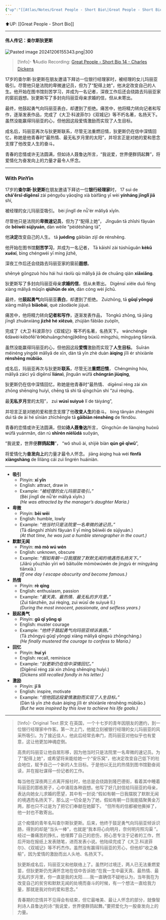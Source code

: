 ```yaml
---
{"up":"[[Atlas/Notes/Great People - Short Bio\|Great People - Short Bio]]","dg-publish":true,"permalink":"/atlas/notes/great-people-short-bio-14-charles-dickens/","dgPassFrontmatter":true}
---
```


⬆️UP: [[Great People - Short Bio]]

---

#### 伟人传记：查尔斯狄更斯

![Pasted image 20241206155343.png|300](/img/user/Atlas/Utilities/Images/Pasted%20image%2020241206155343.png)

> [!info]- 🎙️Audio Recording: [Great People - Short Bio 14 - Charles Dickens](https://drive.google.com/file/d/1PWrKC0AWfNsZypc-mJ3_kaPZbBHJy9QK/view?usp=drive_link)

17岁的查尔斯·狄更斯在朋友邀请下拜访一位银行经理家时，被经理的女儿玛丽亚吸引。尽管他只是法院的卑微速记员，但为了“配得上她”，他决定改变自己的人生。他开始在图书馆刻苦学习，并成为一名记者，深夜工作后还会绕路去玛丽亚家的窗前遐想。狄更斯写了多封向玛丽亚母亲求婚的信，但从未寄出。

最终，他鼓起勇气向玛丽亚表白，却遭到了拒绝。痛苦中，他将精力转向记者和写作，逐渐发表作品，完成了《大卫·科波菲尔》《双城记》等不朽名著，名扬天下。虽然没能赢得玛丽亚的心，但他因这段爱情激励而实现了人生目标。

成名后，玛丽亚再次与狄更斯联系，尽管无法重燃旧情，狄更斯仍在信中深情回忆，称她是他青春时“最热情、最无私岁月里的太阳”，并坦言正是对她的爱和思念支撑了他改变人生的奋斗。

青春的恋情或许无法圆满，但如诗人聂鲁达所言，“我说爱，世界便群鸽起舞”，将爱情化为奋发向上的力量才最令人怀念。


---
### With PinYin

17岁的**查尔斯·狄更斯**在朋友邀请下拜访一位**银行经理家**时，
17 suì de **chá'ěrsī·dígēnsī** zài péngyǒu yāoqǐng xià bàifǎng yī wèi **yínháng jīnglǐ jiā** shí, 

被经理的女儿玛丽亚吸引。
bèi jīnglǐ de nǚ'ér mǎlìyǎ xīyǐn. 

尽管他只是法院的**卑微速记员**，但为了“配得上她”，
Jǐnguǎn tā zhǐshì fǎyuàn de **bēiwēi sùjìyuán**, dàn wèile “pèidéshàng tā”,

他**决定**改变自己的人生。
tā **juédìng** gǎibiàn zìjǐ de rénshēng. 

他开始在图书馆**刻苦学习**，并成为一名记者，
Tā kāishǐ zài túshūguǎn **kèkǔ xuéxí**, bìng chéngwéi yī míng jìzhě, 

深夜工作后还会绕路去玛丽亚家的窗前**遐想**。

shēnyè gōngzuò hòu hái huì ràolù qù mǎlìyǎ jiā de chuāng qián **xiǎxiǎng**. 

狄更斯写了多封向玛丽亚母亲**求婚的信**，但从未寄出。
Dígēnsī xiěle duō fēng xiàng mǎlìyǎ mǔqīn **qiúhūn de xìn**, dàn cóng wèi jìchū.

最终，他**鼓起勇气**向玛丽亚**表白**，却遭到了拒绝。
Zuìzhōng, tā **gǔqǐ yǒngqì** xiàng mǎlìyǎ **biǎobái**, què zāodàole jùjué. 

痛苦中，他将精力转向**记者和写作**，逐渐发表作品，
Tòngkǔ zhōng, tā jiāng jīnglì zhuǎnxiàng **jìzhě hé xiězuò**, zhújiàn fābiǎo zuòpǐn, 

完成了《大卫·科波菲尔》《双城记》等不朽名著，名扬天下。
wánchéngle 《dàwèi·kēbófēi'ěr》《shuāngchéngjì》děng bùxiǔ míngzhù, míngyáng tiānxià. 

虽然没能赢得玛丽亚的心，但他因这段**爱情**激励而实现了**人生目标**。
Suīrán méinéng yíngdé mǎlìyǎ de xīn, dàn tā yīn zhè duàn **àiqíng** jīlì ér shíxiànle **rénshēng mùbiāo**.

成名后，玛丽亚再次与狄更斯**联系**，尽管无法**重燃旧情**，
Chéngmíng hòu, mǎlìyǎ zàicì yǔ dígēnsī **liánxì**, jǐnguǎn wúfǎ **chóngrán jiùqíng**, 

狄更斯仍在信中深情回忆，称她是他青春时“最热情、
dígēnsī réng zài xìn zhōng shēnqíng huíyì, chēng tā shì tā qīngchūn shí “zuì rèqíng、

最**无私岁月**里的太阳”，
zuì **wúsī suìyuè** lǐ de tàiyáng”, 

并坦言正是对她的爱和思念支撑了他**改变人生**的奋斗。
bìng tǎnyán zhèngshì duì tā de ài hé sīniàn zhīchēngle tā **gǎibiàn rénshēng** de fèndòu.

青春的恋情或许无法圆满，但如**诗人聂鲁达**所言，
Qīngchūn de liànqíng huòxǔ wúfǎ yuánmǎn, dàn rú **shīrén nièlǔdá** suǒyán, 

“我说爱，世界便**群鸽起舞**”，
“wǒ shuō ài, shìjiè biàn **qún gē qǐwǔ**”, 

将爱情化为**奋发向上**的力量才最令人怀念。
jiāng àiqíng huà wéi **fènfā xiàngshàng** de lìliàng cái zuì lìngrén huáiniàn.

---

- **吸引**
    - Pinyin: **xī yǐn**
    - English: attract, draw in
    - Example: _“被经理的女儿玛丽亚吸引。”_  
        (Bèi jīnglǐ de nǚ'ér mǎlìyǎ xīyǐn.)  
        _(He was attracted by the manager’s daughter Maria.)_
- **卑微**
    - Pinyin: **bēi wēi**
    - English: humble, lowly
    - Example: _“他当时只是法院里一名卑微的速记员。”_  
        (Tā dāngshí zhǐshì fǎyuàn lǐ yī míng bēiwēi de sùjìyuán.)  
        _(At that time, he was just a humble stenographer in the court.)_
- **默默无闻**
    - Pinyin: **mò mò wú wén**
    - English: unknown, obscure
    - Example: _“假如有朝一日我摆脱了默默无闻的境遇而名扬天下。”_  
        (Jiǎrú yǒuzhāo yīrì wǒ bǎituōle mòmòwúwén de jìngyù ér míngyáng tiānxià.)  
        _(If one day I escape obscurity and become famous.)_
- **热情**
    - Pinyin: **rè qíng**
    - English: enthusiasm, passion
    - Example: _“最天真、最热情、最无私的岁月里。”_  
        (Zuì tiānzhēn, zuì rèqíng, zuì wúsī de suìyuè lǐ.)  
        _(During the most innocent, passionate, and selfless years.)_
- **鼓起勇气**
    - Pinyin: **gǔ qǐ yǒng qì**
    - English: muster courage
    - Example: _“他终于鼓起勇气向玛丽亚倾诉衷肠。”_  
        (Tā zhōngyú gǔqǐ yǒngqì xiàng mǎlìyǎ qīngsù zhōngcháng.)  
        _(He finally mustered the courage to confess to Maria.)_
- **回忆**
    - Pinyin: **huí yì**
    - English: recall, reminisce
    - Example: _“狄更斯仍在信中深情回忆。”_  
        (Dígēnsī réng zài xìn zhōng shēnqíng huíyì.)  
        _(Dickens still recalled fondly in his letter.)_
- **激励**
    - Pinyin: **jī lì**
    - English: inspire, motivate
    - Example: _“但他因这段爱情激励而实现了人生目标。”_  
        (Dàn tā yīn zhè duàn àiqíng jīlì ér shíxiànle rénshēng mùbiāo.)  
        _(But he was inspired by this love to achieve his life goals.)_


---


> [!info]- Original Text 原文
> 在英国，一个十七岁的青年因朋友的邀约，到一位银行经理家中作客。第一次上门，他就立刻被银行经理的女儿玛丽亚的风采所吸引。为了接近佳人，他此后经常去串门，而玛丽亚对他似乎也有爱意，这让他更加神魂症倒。
> 
> 高贵的玛丽亚让他自居形移，因为他当时只是法院里一名卑微的速记员。为了"配得上她"，或希望将来能给她一个“安乐窝”，他决定改变自己低下的社会地位，赋予自己一个新的人生目标。于是他以无比的热情到图书馆勤奋阅读，并在报社谋得一份记者的工作。
> 
> 每当他在深夜两三点离开报社时，他总是会绕路到隆巴德街，看着其中睡着玛丽亚的那栋房子，心中涌现各种遐想。他写了好几封信给玛丽亚的母亲，表达向她女儿求婚的愿望，其中有一封说:“假如有朝一日我摆脱了默默无闻的境遇而名扬天下，那么这一切全是为了她，假如有朝一日我能插聚黄金万两，那也只不过是为了把它们奉献在她脚下。 ”但所有的信都被他撕掉了，他一封也不敢寄出。
> 
> 这个痴情的青年名叫查尔斯狄更斯。后来，他终于鼓足勇气向玛丽亚倾诉识肠，得到的却是“当头一棒"，也就是“我本将心向明月，奈何明月照沟渠 ”。经过一番痛苦的挣扎，他埋葬了自己的悲伤，把心思专注于记者的工作，然后开始在报纸上发表随笔，进而发表小说。他陆续完成了《大卫.科波菲尔》、《双城记》等不朽杰作。虽然没有赢得玛丽亚的芳心，但他却“收之桑榆”，因为爱情的激励而出人头地、名扬天下。
> 
> 狄更斯成名后，玛丽亚又和他联络上了。虽然时过境迁，两人已无法重燃爱苗，但狄更斯仍充满怀念地在信中告诉她:“在我一生中最天真、最热情、最无私的岁月里，你一直是我的太阳..….我一直确信不疑地认为，当年我在为改变自己的贫穷和默默无闻的处境而奋斗的时候，有一个想法一直给我力量，那就是我对你的爱和思念。”
> 
> 青春期的恋情并不见得会有结束，但它最唯美、最让人怀念的部分，就像智利诗人县鲁达的诗:“我说爱，世界便群鸽起舞。”要把爱化为一股奋发向上的力量。
